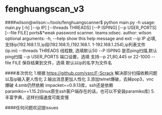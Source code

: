 # fenghuangscan_v3

####wilson@wilson:~/tools/fenghuangscanner$ python main.py -h
	usage: main.py [-h] [--ip IP] [--threads THREADS] [--P ISPING]
	               [--p USER_PORTS] [--file FILE]
	ports&*weak password scanner. teams:xdsec. author: wilson
	optional arguments:
	  -h, --help         show this help message and exit
	  --ip IP            必填,支持ip(192.168.1.1),ip段(192.168.1),(192.168.1.
	                     1-192.168.1.254),ip列表文件(ip.ini)
	  --threads THREADS  线程数, 选填默认50
	  --P ISPING         是否ping扫描,默认ping扫描
	  --p USER_PORTS     端口设置，选填 支持--p 21,80,445 or 22-1000
	  --file FILE        保存结果到文件，选填
	                     默认以ip的名字为文件名



####本次优化
    1.根据 https://github.com/ysrc/F-Scrack 解决部分扫描依赖问题以及ip输入更人性化
    2.输出消息更加人性化
    3.添加telnet爆破，去掉pop3，vnc爆破
    4.smb仍然依赖 impacket==0.9.13库，ssh还是依赖 paramiko==1.15.2(linux原生ssh客户端存在的话，也可以不安装paramiko库)
    5.丰富字典，这样扫描速度可能变慢


####任何问题欢迎提issues